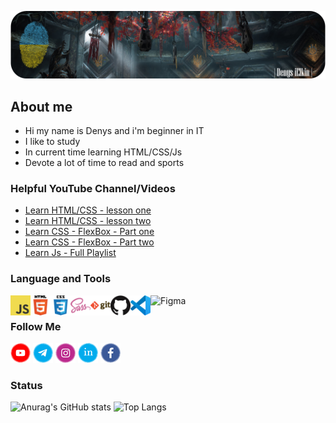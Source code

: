 [![Header](https://github.com/hvoarang/hvoarang/blob/main/assets/hero.png)](https://www.youtube.com/channel/UCSA36ZU0f8_B0U8uamFn5OQ)

## About me

- Hi my name is Denys and i'm beginner in IT
- I like to study
- In current time learning HTML/CSS/Js
- Devote a lot of time to read and sports

### Helpful YouTube Channel/Videos

- [Learn HTML/CSS - lesson one](https://www.youtube.com/watch?v=z3GS5oYGq5U&t=2s)
- [Learn HTML/CSS - lesson two](https://www.youtube.com/watch?v=V1_2mV48lOk)
- [Learn CSS - FlexBox - Part one](https://www.youtube.com/watch?v=EO8hH_2OwCU&t=34s)
- [Learn CSS - FlexBox - Part two](https://www.youtube.com/watch?v=uPYUgipiFcM&t=316s)
- [Learn Js - Full Playlist](https://www.youtube.com/watch?v=yJcCKuxfb2o&list=PLM6XATa8CAG7DDIBjNVd78Fv5Ueo930IV)

### Language and Tools

<img align="left" alt="JavaScript" width="32px" src="https://raw.githubusercontent.com/github/explore/80688e429a7d4ef2fca1e82350fe8e3517d3494d/topics/javascript/javascript.png" />
<img align="left" alt="HTML5" width="32px" src="https://raw.githubusercontent.com/github/explore/80688e429a7d4ef2fca1e82350fe8e3517d3494d/topics/html/html.png" />
<img align="left" alt="CSS3" width="32px" src="https://raw.githubusercontent.com/github/explore/80688e429a7d4ef2fca1e82350fe8e3517d3494d/topics/css/css.png" />
<img align="left" alt="Sass" width="32px" src="https://raw.githubusercontent.com/github/explore/80688e429a7d4ef2fca1e82350fe8e3517d3494d/topics/sass/sass.png" />
<img align="left" alt="Git" width="32px" src="https://raw.githubusercontent.com/github/explore/80688e429a7d4ef2fca1e82350fe8e3517d3494d/topics/git/git.png" />
<img align="left" alt="GitHub" width="32px" src="https://raw.githubusercontent.com/github/explore/78df643247d429f6cc873026c0622819ad797942/topics/github/github.png" />
<img align="left" alt="Visual Studio Code" width="32px" src="https://raw.githubusercontent.com/github/explore/80688e429a7d4ef2fca1e82350fe8e3517d3494d/topics/visual-studio-code/visual-studio-code.png" />
<img alt="Figma" width="32px" src="https://avatars.githubusercontent.com/u/5155369?s=200&v=4" />

### Follow Me

[![YouTube](https://github.com/hvoarang/hvoarang/blob/main/assets/YT.png)](https://www.youtube.com/channel/UCSA36ZU0f8_B0U8uamFn5OQ)
[![Telegram](https://github.com/hvoarang/hvoarang/blob/main/assets/tg.png)](https://t.me/hvoarang)
[![Instagram](https://github.com/hvoarang/hvoarang/blob/main/assets/inst.png)](https://www.instagram.com/hvoarang/)
[![LinkedIn](https://github.com/hvoarang/hvoarang/blob/main/assets/in.png)](https://www.linkedin.com/in/hvoarang-undefined-50623225b/)
[![Facebook](https://github.com/hvoarang/hvoarang/blob/main/assets/fb.png)](https://www.facebook.com/hvoarang)

### Status

![Anurag's GitHub stats](https://github-readme-stats.vercel.app/api?username=hvoarang) ![Top Langs](https://github-readme-stats.vercel.app/api/top-langs/?username=hvoarang&layout=compact)
